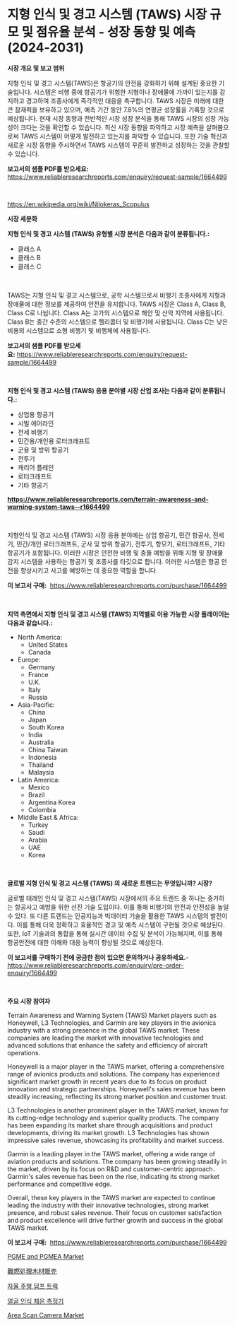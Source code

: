 <p><h1>지형 인식 및 경고 시스템 (TAWS) 시장 규모 및 점유율 분석 - 성장 동향 및 예측 (2024-2031)</h1></p><p><strong>시장 개요 및 보고 범위</strong></p>
<p><p>지형 인식 및 경고 시스템(TAWS)은 항공기의 안전을 강화하기 위해 설계된 중요한 기술입니다. 시스템은 비행 중에 항공기가 위험한 지형이나 장애물에 가까이 있는지를 감지하고 경고하여 조종사에게 즉각적인 대응을 촉구합니다. TAWS 시장은 미래에 대한 큰 잠재력을 보유하고 있으며, 예측 기간 동안 7.8%의 연평균 성장률을 기록할 것으로 예상됩니다. 현재 시장 동향과 전반적인 시장 성장 분석을 통해 TAWS 시장의 성장 가능성이 크다는 것을 확인할 수 있습니다. 최신 시장 동향을 파악하고 시장 예측을 살펴봄으로써 TAWS 시스템이 어떻게 발전하고 있는지를 파악할 수 있습니다. 또한 기술 혁신과 새로운 시장 동향을 주시하면서 TAWS 시스템이 꾸준히 발전하고 성장하는 것을 관찰할 수 있습니다.</p></p>
<p><strong>보고서의 샘플 PDF를 받으세요:</strong> <a href="https://www.reliableresearchreports.com/enquiry/request-sample/1664499">https://www.reliableresearchreports.com/enquiry/request-sample/1664499</a></p>
<p>&nbsp;</p>
<p><a href="https://en.wikipedia.org/wiki/Nilokeras_Scopulus">https://en.wikipedia.org/wiki/Nilokeras_Scopulus</a></p>
<p><strong>시장 세분화</strong></p>
<p><strong>지형 인식 및 경고 시스템 (TAWS) 유형별 시장 분석은 다음과 같이 분류됩니다.:</strong></p>
<p><ul><li>클래스 A</li><li>클래스 B</li><li>클래스 C</li></ul></p>
<p>&nbsp;</p>
<p><p>TAWS는 지형 인식 및 경고 시스템으로, 공학 시스템으로서 비행기 조종사에게 지형과 장애물에 대한 정보를 제공하여 안전을 유지합니다. TAWS 시장은 Class A, Class B, Class C로 나뉩니다. Class A는 고가의 시스템으로 해안 및 산악 지역에 사용됩니다. Class B는 중간 수준의 시스템으로 헬리콥터 및 비행기에 사용됩니다. Class C는 낮은 비용의 시스템으로 소형 비행기 및 비행체에 사용됩니다.</p></p>
<p><strong>보고서의 샘플 PDF를 받으세요:</strong>&nbsp;<a href="https://www.reliableresearchreports.com/enquiry/request-sample/1664499">https://www.reliableresearchreports.com/enquiry/request-sample/1664499</a></p>
<p>&nbsp;</p>
<p><strong> 지형 인식 및 경고 시스템 (TAWS) 응용 분야별 시장 산업 조사는 다음과 같이 분류됩니다.:</strong></p>
<p><ul><li>상업용 항공기</li><li>시빌 에어라인</li><li>전세 비행기</li><li>민간용/개인용 로터크래프트</li><li>군용 및 방위 항공기</li><li>전투기</li><li>캐리어 플레인</li><li>로터크래프트</li><li>기타 항공기</li></ul></p>
<p><strong><a href="https://www.reliableresearchreports.com/terrain-awareness-and-warning-system-taws--r1664499">https://www.reliableresearchreports.com/terrain-awareness-and-warning-system-taws--r1664499</a></strong></p>
<p>&nbsp;</p>
<p><p>지형인식 및 경고 시스템 (TAWS) 시장 응용 분야에는 상업 항공기, 민간 항공사, 전세기, 민간/개인 로터크래프트, 군사 및 방위 항공기, 전투기, 항모기, 로터크래프트, 기타 항공기가 포함됩니다. 이러한 시장은 안전한 비행 및 충돌 예방을 위해 지형 및 장애물 감지 시스템을 사용하는 항공기 및 조종사를 타깃으로 합니다. 이러한 시스템은 항공 안전을 향상시키고 사고를 예방하는 데 중요한 역할을 합니다.</p></p>
<p><strong>이 보고서 구매:</strong>&nbsp; <a href="https://www.reliableresearchreports.com/purchase/1664499">https://www.reliableresearchreports.com/purchase/1664499</a></p>
<p>&nbsp;</p>
<p><strong>지역 측면에서 지형 인식 및 경고 시스템 (TAWS) 지역별로 이용 가능한 시장 플레이어는 다음과 같습니다.:</strong></p>
<p><ul>
    <li>
        North America:
        <ul>
            <li>United States</li>
            <li>Canada</li>
        </ul>
    </li>
    <li>
        Europe:
        <ul>
            <li>Germany</li>
            <li>France</li>
            <li>U.K.</li>
            <li>Italy</li>
            <li>Russia</li>
        </ul>
    </li>
    <li>
        Asia-Pacific:
        <ul>
            <li>China</li>
            <li>Japan</li>
            <li>South Korea</li>
            <li>India</li>
            <li>Australia</li>
            <li>China Taiwan</li>
            <li>Indonesia</li>
            <li>Thailand</li>
            <li>Malaysia</li>
        </ul>
    </li>
    <li>
        Latin America:
        <ul>
            <li>Mexico</li>
            <li>Brazil</li>
            <li>Argentina Korea</li>
            <li>Colombia</li>
        </ul>
    </li>
    <li>
        Middle East & Africa:
        <ul>
            <li>Turkey</li>
            <li>Saudi</li>
            <li>Arabia</li>
            <li>UAE</li>
            <li>Korea</li>
        </ul>
    </li>
    </ul></p>
<p>&nbsp;</p>
<p><strong>글로벌 지형 인식 및 경고 시스템 (TAWS) 의 새로운 트렌드는 무엇입니까? 시장?</strong></p>
<p><p>글로벌 테레인 인식 및 경고 시스템(TAWS) 시장에서의 주요 트렌드 중 하나는 증가하는 항공사고 예방을 위한 선진 기술 도입이다. 이를 통해 비행기의 안전과 안전성을 높일 수 있다. 또 다른 트렌드는 인공지능과 빅데이터 기술을 활용한 TAWS 시스템의 발전이다. 이를 통해 더욱 정확하고 효율적인 경고 및 예측 시스템이 구현될 것으로 예상된다. 또한, IoT 기술과의 통합을 통해 실시간 데이터 수집 및 분석이 가능해지며, 이를 통해 항공안전에 대한 이해와 대응 능력이 향상될 것으로 예상된다.</p></p>
<p><strong>이 보고서를 구매하기 전에 궁금한 점이 있으면 문의하거나 공유하세요.</strong>- <a href="https://www.reliableresearchreports.com/enquiry/pre-order-enquiry/1664499">https://www.reliableresearchreports.com/enquiry/pre-order-enquiry/1664499</a></p>
<p>&nbsp;</p>
<p><strong>주요 시장 참여자</strong></p>
<p><p>Terrain Awareness and Warning System (TAWS) Market players such as Honeywell, L3 Technologies, and Garmin are key players in the avionics industry with a strong presence in the global TAWS market. These companies are leading the market with innovative technologies and advanced solutions that enhance the safety and efficiency of aircraft operations.</p><p>Honeywell is a major player in the TAWS market, offering a comprehensive range of avionics products and solutions. The company has experienced significant market growth in recent years due to its focus on product innovation and strategic partnerships. Honeywell's sales revenue has been steadily increasing, reflecting its strong market position and customer trust.</p><p>L3 Technologies is another prominent player in the TAWS market, known for its cutting-edge technology and superior quality products. The company has been expanding its market share through acquisitions and product developments, driving its market growth. L3 Technologies has shown impressive sales revenue, showcasing its profitability and market success.</p><p>Garmin is a leading player in the TAWS market, offering a wide range of aviation products and solutions. The company has been growing steadily in the market, driven by its focus on R&D and customer-centric approach. Garmin's sales revenue has been on the rise, indicating its strong market performance and competitive edge.</p><p>Overall, these key players in the TAWS market are expected to continue leading the industry with their innovative technologies, strong market presence, and robust sales revenue. Their focus on customer satisfaction and product excellence will drive further growth and success in the global TAWS market.</p></p>
<p><strong>이 보고서 구매:</strong>&nbsp;&nbsp;<a href="https://www.reliableresearchreports.com/purchase/1664499">https://www.reliableresearchreports.com/purchase/1664499</a></p>
<p><p><a href="https://github.com/brenzgnarento/Market-Research-Report-List-3/blob/main/pgme-and-pgmea-market.md">PGME and PGMEA Market</a></p><p><a href="https://github.com/mohamedbakry57/Market-Research-Report-List-4/blob/main/1339504138216.md">難燃処理木材販売</a></p><p><a href="https://github.com/hzumrdvas204296/Market-Research-Report-List-2/blob/main/2416104144265.md">자율 주행 덤프 트럭</a></p><p><a href="https://github.com/apple8975768/Market-Research-Report-List-1/blob/main/1780661144264.md">얼굴 인식 체온 측정기</a></p><p><a href="https://issuu.com/reportprime-2/docs/area-scan-camera-market-size-2030.pptx">Area Scan Camera Market</a></p></p>